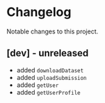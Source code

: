 # Changelog
Notable changes to this project.

## [dev] - unreleased
- added `downloadDataset`
- added `uploadSubmission`
- added `getUser`
- added `getUserProfile`
